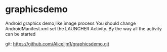 # graphicsdemo
Android graphics demo,like image process
You should change AndroidManifest.xml set the LAUNCHER Activity. By the way all the activity can be started

git:	https://github.com/Aliceljm1/graphicsdemo.git